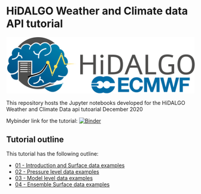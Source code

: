 # HiDALGO Weather and Climate data API tutorial

<img src="images/one_logo.png" width=700/>

This repository hosts the Jupyter notebooks developed for the HiDALGO Weather and Climate Data api tutoarial December 2020

Mybinder link for the tutorial:
[![Binder](https://mybinder.org/badge_logo.svg)](https://mybinder.org/v2/gh/milanavuckovic/HiDALGO_WCDA_tutorial/main)

## Tutorial outline
This tutorial has the following outline:

* [01 - Introduction and Surface data examples](./01_example_Surface_data.ipynb)
* [02 - Pressure level data examples](./02_example_Pressure_Level_data.ipynb)
* [03 - Model level data examples ](./03_example_Model_Level_data.ipynb)
* [04 - Ensemble Surface data examples ](./04_example_Ensemble_Surface_data.ipynb)

